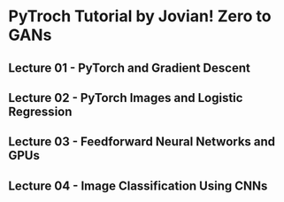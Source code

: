# PyTroch Tutorial by Jovian! Zero to GANs

## Lecture 01 - PyTorch and Gradient Descent

## Lecture 02 - PyTorch Images and Logistic Regression

## Lecture 03 - Feedforward Neural Networks and GPUs

## Lecture 04 - Image Classification Using CNNs
